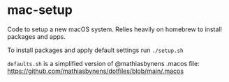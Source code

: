 # mac-setup

Code to setup a new macOS system. Relies heavily on homebrew to install packages and apps.

To install packages and apply default settings run `./setup.sh`

`defaults.sh` is a simplified version of @mathiasbynens .macos file:
https://github.com/mathiasbynens/dotfiles/blob/main/.macos
